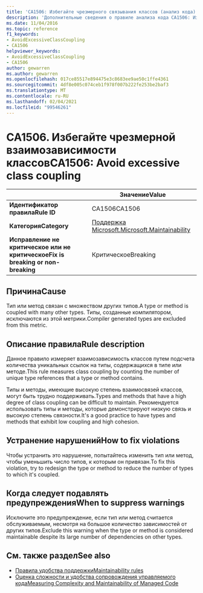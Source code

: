 ```yaml
---
title: 'CA1506: Избегайте чрезмерного связывания классов (анализ кода)'
description: 'Дополнительные сведения о правиле анализа кода CA1506: Избегайте чрезмерного связывания классов'
ms.date: 11/04/2016
ms.topic: reference
f1_keywords:
- AvoidExcessiveClassCoupling
- CA1506
helpviewer_keywords:
- AvoidExcessiveClassCoupling
- CA1506
author: gewarren
ms.author: gewarren
ms.openlocfilehash: 017ce85517e894475e3c8683ee9ae50c1ffe4361
ms.sourcegitcommit: 4df8e005c074ceb1f978f007b222fe253be2baf3
ms.translationtype: MT
ms.contentlocale: ru-RU
ms.lasthandoff: 02/04/2021
ms.locfileid: "99546261"
---
```

# <a name="ca1506-avoid-excessive-class-coupling"></a><span data-ttu-id="849be-103">CA1506. Избегайте чрезмерной взаимозависимости классов</span><span class="sxs-lookup"><span data-stu-id="849be-103">CA1506: Avoid excessive class coupling</span></span>

| | <span data-ttu-id="849be-104">Значение</span><span class="sxs-lookup"><span data-stu-id="849be-104">Value</span></span> |
|-|-|
| <span data-ttu-id="849be-105">**Идентификатор правила**</span><span class="sxs-lookup"><span data-stu-id="849be-105">**Rule ID**</span></span> |<span data-ttu-id="849be-106">CA1506</span><span class="sxs-lookup"><span data-stu-id="849be-106">CA1506</span></span>|
| <span data-ttu-id="849be-107">**Категория**</span><span class="sxs-lookup"><span data-stu-id="849be-107">**Category**</span></span> |[<span data-ttu-id="849be-108">Поддержка Microsoft.</span><span class="sxs-lookup"><span data-stu-id="849be-108">Microsoft.Maintainability</span></span>](maintainability-warnings.md)|
| <span data-ttu-id="849be-109">**Исправление не критическое или не критическое**</span><span class="sxs-lookup"><span data-stu-id="849be-109">**Fix is breaking or non-breaking**</span></span> |<span data-ttu-id="849be-110">Критическое</span><span class="sxs-lookup"><span data-stu-id="849be-110">Breaking</span></span>|

## <a name="cause"></a><span data-ttu-id="849be-111">Причина</span><span class="sxs-lookup"><span data-stu-id="849be-111">Cause</span></span>

<span data-ttu-id="849be-112">Тип или метод связан с множеством других типов.</span><span class="sxs-lookup"><span data-stu-id="849be-112">A type or method is coupled with many other types.</span></span> <span data-ttu-id="849be-113">Типы, созданные компилятором, исключаются из этой метрики.</span><span class="sxs-lookup"><span data-stu-id="849be-113">Compiler generated types are excluded from this metric.</span></span>

## <a name="rule-description"></a><span data-ttu-id="849be-114">Описание правила</span><span class="sxs-lookup"><span data-stu-id="849be-114">Rule description</span></span>

<span data-ttu-id="849be-115">Данное правило измеряет взаимозависимость классов путем подсчета количества уникальных ссылок на типы, содержащихся в типе или методе.</span><span class="sxs-lookup"><span data-stu-id="849be-115">This rule measures class coupling by counting the number of unique type references that a type or method contains.</span></span>

<span data-ttu-id="849be-116">Типы и методы, имеющие высокую степень взаимосвязей классов, могут быть трудно поддерживать.</span><span class="sxs-lookup"><span data-stu-id="849be-116">Types and methods that have a high degree of class coupling can be difficult to maintain.</span></span> <span data-ttu-id="849be-117">Рекомендуется использовать типы и методы, которые демонстрируют низкую связь и высокую степень связности.</span><span class="sxs-lookup"><span data-stu-id="849be-117">It's a good practice to have types and methods that exhibit low coupling and high cohesion.</span></span>

## <a name="how-to-fix-violations"></a><span data-ttu-id="849be-118">Устранение нарушений</span><span class="sxs-lookup"><span data-stu-id="849be-118">How to fix violations</span></span>

<span data-ttu-id="849be-119">Чтобы устранить это нарушение, попытайтесь изменить тип или метод, чтобы уменьшить число типов, к которым он привязан.</span><span class="sxs-lookup"><span data-stu-id="849be-119">To fix this violation, try to redesign the type or method to reduce the number of types to which it's coupled.</span></span>

## <a name="when-to-suppress-warnings"></a><span data-ttu-id="849be-120">Когда следует подавлять предупреждения</span><span class="sxs-lookup"><span data-stu-id="849be-120">When to suppress warnings</span></span>

<span data-ttu-id="849be-121">Исключите это предупреждение, если тип или метод считается обслуживаемым, несмотря на большое количество зависимостей от других типов.</span><span class="sxs-lookup"><span data-stu-id="849be-121">Exclude this warning when the type or method is considered maintainable despite its large number of dependencies on other types.</span></span>

## <a name="see-also"></a><span data-ttu-id="849be-122">См. также раздел</span><span class="sxs-lookup"><span data-stu-id="849be-122">See also</span></span>

- [<span data-ttu-id="849be-123">Правила удобства поддержки</span><span class="sxs-lookup"><span data-stu-id="849be-123">Maintainability rules</span></span>](maintainability-warnings.md)
- [<span data-ttu-id="849be-124">Оценка сложности и удобства сопровождения управляемого кода</span><span class="sxs-lookup"><span data-stu-id="849be-124">Measuring Complexity and Maintainability of Managed Code</span></span>](/visualstudio/code-quality/code-metrics-values)
